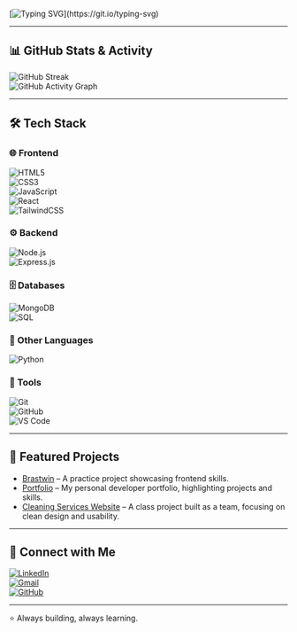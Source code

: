 [![Typing SVG](https://readme-typing-svg.demolab.com?font=Fira+Code&pause=1000&color=61DAFB&width=700&lines=Hi%2C+I'm+Immaculate+👋;💻+Computer+Science+Student+%7C+Tech+Explorer;🚀+Currently+learning+MERN+Stack+(MongoDB%2C+Express%2C+React%2C+Node.js%2C);🐍+Exploring+Python+%26+SQL+for+backend+%26+data+projects;🌐+Passionate+about+building+clean%2C+user-friendly+web+apps)](https://git.io/typing-svg)

---

## 📊 GitHub Stats & Activity  

![GitHub Streak](https://streak-stats.demolab.com?user=KimaniImmaculate&theme=tokyonight&hide_border=true)  
![GitHub Activity Graph](https://github-readme-activity-graph.vercel.app/graph?username=KimaniImmaculate&theme=tokyo-night)

---

## 🛠️ Tech Stack  

### 🌐 Frontend  
![HTML5](https://img.shields.io/badge/html5-E34F26?style=for-the-badge&logo=html5&logoColor=white)  
![CSS3](https://img.shields.io/badge/css3-1572B6?style=for-the-badge&logo=css3&logoColor=white)  
![JavaScript](https://img.shields.io/badge/javascript-F7DF1E?style=for-the-badge&logo=javascript&logoColor=black)  
![React](https://img.shields.io/badge/react-61DAFB?style=for-the-badge&logo=react&logoColor=black)  
![TailwindCSS](https://img.shields.io/badge/tailwindcss-38B2AC?style=for-the-badge&logo=tailwind-css&logoColor=white)

### ⚙️ Backend  
![Node.js](https://img.shields.io/badge/node.js-339933?style=for-the-badge&logo=node.js&logoColor=white)  
![Express.js](https://img.shields.io/badge/express.js-000000?style=for-the-badge&logo=express&logoColor=white)

### 🗄️ Databases  
![MongoDB](https://img.shields.io/badge/MongoDB-4EA94B?style=for-the-badge&logo=mongodb&logoColor=white)  
![SQL](https://img.shields.io/badge/sql-4479A1?style=for-the-badge&logo=postgresql&logoColor=white)

### 🐍 Other Languages  
![Python](https://img.shields.io/badge/python-3776AB?style=for-the-badge&logo=python&logoColor=white)

### 🔧 Tools  
![Git](https://img.shields.io/badge/git-F05033?style=for-the-badge&logo=git&logoColor=white)  
![GitHub](https://img.shields.io/badge/github-121011?style=for-the-badge&logo=github&logoColor=white)  
![VS Code](https://img.shields.io/badge/VS%20Code-007ACC?style=for-the-badge&logo=visual-studio-code&logoColor=white)

---

## 🌟 Featured Projects  

- [Brastwin](https://github.com/KimaniImmaculate/brastwin) – A practice project showcasing frontend skills.  
- [Portfolio](https://github.com/KimaniImmaculate/Hportfolio) – My personal developer portfolio, highlighting projects and skills.  
- [Cleaning Services Website](https://github.com/KimaniImmaculate/CProj) – A class project built as a team, focusing on clean design and usability.  

---

## 🤝 Connect with Me  

[![LinkedIn](https://img.shields.io/badge/LinkedIn-%230077B5.svg?&style=for-the-badge&logo=linkedin&logoColor=white)](https://www.linkedin.com/in/immaculate-kimani)  
[![Gmail](https://img.shields.io/badge/Gmail-D14836?style=for-the-badge&logo=gmail&logoColor=white)](mailto:immaculatekimani001@gmail.com)  
[![GitHub](https://img.shields.io/badge/GitHub-100000?style=for-the-badge&logo=github&logoColor=white)](https://github.com/KimaniImmaculate)  

---

⭐ Always building, always learning.  




<!--
**KimaniImmaculate/KimaniImmaculate** is a ✨ _special_ ✨ repository because its `README.md` (this file) appears on your GitHub profile.

Here are some ideas to get you started:

- 🔭 I’m currently working on ...
- 🌱 I’m currently learning ...
- 👯 I’m looking to collaborate on ...
- 🤔 I’m looking for help with ...
- 💬 Ask me about ...
- 📫 How to reach me: ...
- 😄 Pronouns: ...
- ⚡ Fun fact: ...
-->
